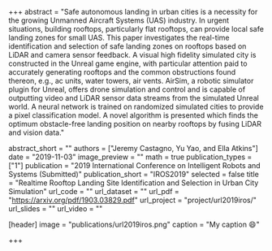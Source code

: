 +++
abstract = "Safe autonomous landing in urban cities is a necessity for the growing Unmanned Aircraft Systems (UAS) industry.  In urgent situations, building rooftops, particularly flat rooftops, can provide local safe landing zones for small UAS.  This paper investigates the real-time identification and selection of safe landing zones on rooftops based on LiDAR and camera sensor feedback.  A visual high fidelity simulated city is constructed in the Unreal game engine, with particular attention paid to accurately generating rooftops and the common obstructions found thereon, e.g., ac units, water towers, air vents. AirSim, a robotic simulator plugin for Unreal, offers drone simulation and control and is capable of outputting video and LiDAR sensor data streams from the simulated Unreal world. A neural network is trained on randomized simulated cities to provide a pixel classification model. A novel algorithm is presented which finds the optimum obstacle-free landing position on nearby rooftops by fusing LiDAR and vision data."

abstract_short = ""
authors = ["Jeremy Castagno, Yu Yao, and Ella Atkins"]
date = "2019-11-03"
image_preview = ""
math = true
publication_types = ["1"]
publication = "2019 International Conference on Intelligent Robots and Systems (Submitted)"
publication_short = "IROS2019"
selected = false
title = "Realtime Rooftop Landing Site Identification and Selection in Urban City Simulation"
url_code = ""
url_dataset = ""
url_pdf = "https://arxiv.org/pdf/1903.03829.pdf"
url_project = "project/url2019iros/"
url_slides = ""
url_video = ""

[header]
image = "publications/url2019iros.png"
caption = "My caption :smile:"

+++

